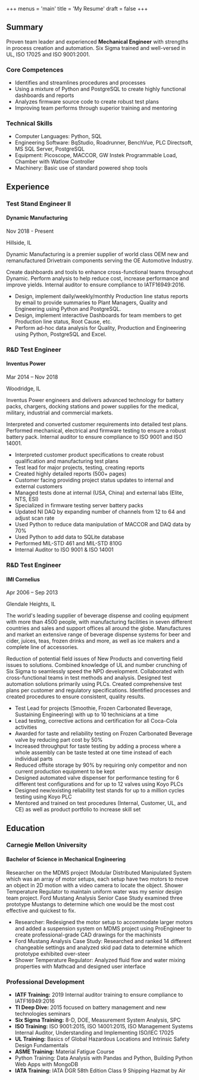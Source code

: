 +++
menus = 'main'
title = 'My Resume'
draft = false
+++

## Summary

Proven team leader and experienced **Mechanical Engineer** with strengths in process
creation and automation. 
Six Sigma trained and well-versed in UL, ISO 17025 and ISO 9001:2001.
 
### Core Competences

- Identifies and streamlines procedures and processes
- Using a mixture of Python and PostgreSQL to create highly functional dashboards
  and reports
- Analyzes firmware source code to create robust test plans
- Improving team performs through superior training and mentoring

### Technical Skills
  
- Computer Languages: Python, SQL
- Engineering Software: BqStudio, Roadrunner, BenchVue, PLC Directsoft, MS SQL
  Server, PostgreSQL
- Equipment: Picoscope, MACCOR, GW Instek Programmable Load, Chamber with Watlow
  Controller
- Machinery: Basic use of standard powered shop tools

## Experience

### Test Stand Engineer II

#### Dynamic Manufacturing

Nov 2018 - Present

Hillside, IL

Dynamic Manufacturing is a premier supplier of world class OEM new and
remanufactured Drivetrain components serving the OE Automotive Industry.

Create dashboards and tools to enhance cross-functional teams throughout
Dynamic.
Perform analysis to help reduce cost, increase performance and improve yields.
Internal auditor to ensure compliance to IATF16949:2016.

- Design, implement daily/weekly/monthly Production line status reports by
  email to provide summaries to Plant Managers, Quality and Engineering using
  Python and PostgreSQL.
- Design, implement interactive Dashboards for team members to get Production
  line status, Root Cause, etc.
- Perform ad-hoc data analysis for Quality, Production and Engineering using
  Python, PostgreSQL and Excel.

### R&D Test Engineer

#### Inventus Power

Mar 2014 – Nov 2018

Woodridge, IL

Inventus Power engineers and delivers advanced technology for battery packs, 
chargers, docking stations and power supplies for the medical, military, 
industrial and commercial markets.

Interpreted and converted customer requirements into detailed test plans. 
Performed mechanical, electrical and firmware testing to ensure a robust battery 
pack. 
Internal auditor to ensure compliance to ISO 9001 and ISO 14001.

- Interpreted customer product specifications to create robust qualification and 
  manufacturing test plans
- Test lead for major projects, testing, creating reports
- Created highly detailed reports (500+ pages)
- Customer facing providing project status updates to internal and external 
  customers
- Managed tests done at internal (USA, China) and external labs (Elite, NTS, ESI)
- Specialized in firmware testing server battery packs
- Updated NI DAQ by expanding number of channels from 12 to 64 and adjust scan
  rate
- Used Python to reduce data manipulation of MACCOR and DAQ data by 70%
- Used Python to add data to SQLite database
- Performed MIL-STD 461 and MIL-STD 810G
- Internal Auditor to ISO 9001 & ISO 14001

### R&D Test Engineer

#### IMI Cornelius

Apr 2006 – Sep 2013

Glendale Heights, IL

The world's leading supplier of beverage dispense and cooling equipment with 
more than 4500 people, with manufacturing facilities in seven different 
countries and sales and support offices all around the globe. 
Manufactures and market an extensive range of beverage dispense systems for beer 
and cider, juices, teas, frozen drinks and more, as well as ice makers and a 
complete line of accessories.

Reduction of potential field issues of New Products and converting field issues 
to solutions. 
Combined knowledge of UL and number crunching of Six Sigma to seamlessly speed 
the NPD development. 
Collaborated with cross-functional teams in test methods and analysis. 
Designed test automation solutions primarily using PLCs. 
Created comprehensive test plans per customer and regulatory specifications. 
Identified processes and created procedures to ensure consistent, quality 
results.

- Test Lead for projects (Smoothie, Frozen Carbonated Beverage, Sustaining 
  Engineering) with up to 10 technicians at a time
- Lead testing, corrective actions and certification for all Coca-Cola activities
- Awarded for taste and reliability testing on Frozen Carbonated Beverage valve 
  by reducing part cost by 50%
- Increased throughput for taste testing by adding a process where a whole 
  assembly can be taste tested at one time instead of each individual parts
- Reduced offsite storage by 90% by requiring only competitor and non current 
  production equipment to be kept
- Designed automated valve dispenser for performance testing for 6 different 
  test configurations and for up to 12 valves using Koyo PLCs
- Designed new/existing reliability test stands for up to a million cycles 
  testing using Koyo PLC
- Mentored and trained on test procedures (Internal, Customer, UL, and CE) as 
  well as product portfolio to increase skill set

## Education 

### Carnegie Mellon University

#### Bachelor of Science in Mechanical Engineering

Researcher on the MDMS project (Modular Distributed Manipulated System which was
an array of motor setups, each setup have two motors to move an object in 2D
motion with a video camera to locate the object.
Shower Temperature Regulator to maintain uniform water was my senior design
team project.
Ford Mustang Analysis Senior Case Study examined three prototype Mustangs to
determine which one would be the most cost effective and quickest to fix.

- Researcher: Redesigned the motor setup to accommodate larger motors and added
  a suspension system on MDMS project using ProEngineer to create 
  professional-grade CAD drawings for the machinists
- Ford Mustang Analysis Case Study: Researched and ranked 14 different
  changeable settings and analyzed skid pad data to determine which prototype
  exhibited over-steer
- Shower Temperature Regulator: Analyzed fluid flow and water mixing properties
  with Mathcad and designed user interface

### Professional Development

- **IATF Training:** 2019 Internal auditor training to ensure compliance to IATF16949:2016
- **TI Deep Dive:** 2015 focused on battery management and new technologies seminars
- **Six Sigma Training:** 8-D, DOE, Measurement System Analysis, SPC
- **ISO Training:** ISO 9001:2015, ISO 14001:2015, ISO Management Systems Internal
  Auditor, Understanding and Implementing ISO/IEC 17025
- **UL Training:** Basics of Global Hazardous Locations and Intrinsic Safety Design
  Fundamentals 
- **ASME Training:** Material Fatigue Course
- Python Training: Data Analysis with Pandas and Python, Building Python Web Apps
  with MongoDB 
- **IATA Training:** IATA DGR 58th Edition Class 9 Shipping Hazmat by Air
